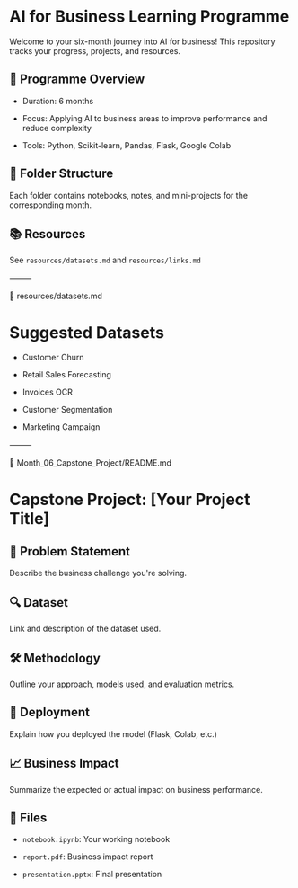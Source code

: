 # AI for Business Learning Programme



Welcome to your six-month journey into AI for business! This repository tracks your progress, projects, and resources.



## 📅 Programme Overview

- Duration: 6 months

- Focus: Applying AI to business areas to improve performance and reduce complexity

- Tools: Python, Scikit-learn, Pandas, Flask, Google Colab



## 📁 Folder Structure

Each folder contains notebooks, notes, and mini-projects for the corresponding month.



## 📚 Resources

See `resources/datasets.md` and `resources/links.md`

⸻

📄 resources/datasets.md

# Suggested Datasets



- Customer Churn

- Retail Sales Forecasting

- Invoices OCR

- Customer Segmentation

- Marketing Campaign

⸻

📄 Month_06_Capstone_Project/README.md

# Capstone Project: [Your Project Title]



## 🧩 Problem Statement

Describe the business challenge you're solving.



## 🔍 Dataset

Link and description of the dataset used.



## 🛠️ Methodology

Outline your approach, models used, and evaluation metrics.



## 🚀 Deployment

Explain how you deployed the model (Flask, Colab, etc.)



## 📈 Business Impact

Summarize the expected or actual impact on business performance.



## 📁 Files

- `notebook.ipynb`: Your working notebook

- `report.pdf`: Business impact report

- `presentation.pptx`: Final presentation
